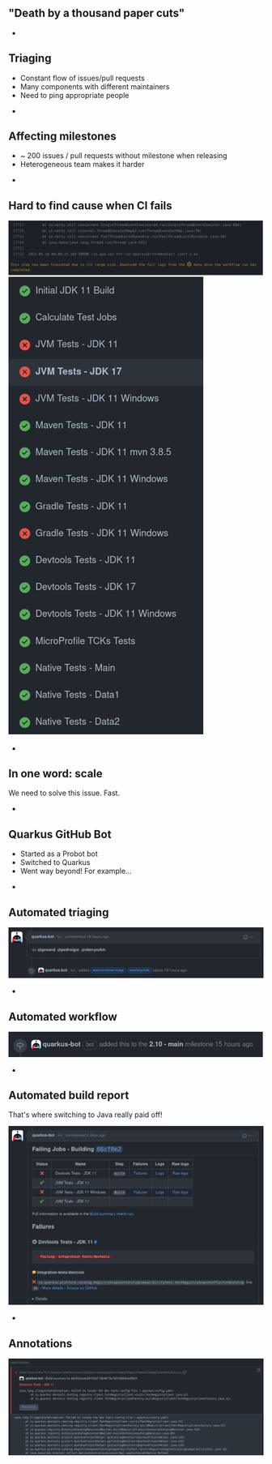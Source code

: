 ## "Death by a thousand paper cuts"

-

## Triaging

* Constant flow of issues/pull requests
* Many components with different maintainers
* Need to ping appropriate people

-

## Affecting milestones

* ~ 200 issues / pull requests without milestone when releasing
* Heterogeneous team makes it harder

-

## Hard to find cause when CI fails

![](images/long-log-file.png)
![](images/complex-build.png)

-

## In one word: scale

We need to solve this issue. Fast.

-

## Quarkus GitHub Bot

* Started as a Probot bot
* Switched to Quarkus
* Went way beyond! For example...

-

## Automated triaging

![](images/triaging.png)

-

## Automated workflow

![](images/workflow.png)

-

## Automated build report

That's where switching to Java really paid off!

![](images/build-report.png)

-

## Annotations

![](images/build-report-annotation.png)
